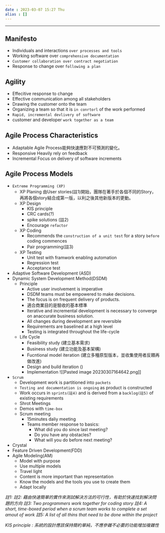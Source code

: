 ```yaml
---
date : 2023-03-07 15:27 Thu
alias : []
---
```


---
## Manifesto
+ Individuals and interactions `over processes and tools`
+ Working software over `comprehensive documentation`
+ `Customer collaboration over contract negotiation`
+ Response to change over `following a plan`

## Agility

+ Effecitive response to change
+ Effective communication among all stakeholders
+ Drawing the customer onto the team
+ Organizing a team so that it is `in conrtorl` of the work performed
+ `Rapid, incremental devlivery of software`
+ customer and developer `work together as a team`


## Agile Process Characteristics
+ Adaptable
	Agile Process能夠快速應對不可預測的變化。
+ Responsive
	Heavily rely on feedback
+ Incremental
	Focus on delivery of software increments

## Agile Process Models
+ `Extreme Programming (XP)`
	+ XP Planing
		由User stories(註1)開始，團隊在著手於各個不同的Story，再將各個story結合成第一版，以利之後其他新版本的更動。
	+ XP Design
		+ KIS principle
		+ CRC cards(?)
		+ spike solutions (註2)
		+ Encourage `refactor`
	+ XP Coding
		+ Recommends the `construction of a unit test` for a story `before` coding commences
		+ Pair programming(註3)
	+ XP Testing
		+ Unit test with framwork enabling automation
		+ Regression test
		+ Acceptance test
+ Adaptive Software Development (ASD)
+ Dynamic System Development Method(DSDM)
	+ Principle
		+ Active user involvement is imperative
		+ DSDM teams must be empowered to make decisions.
		+ The focus is on frequent delivery of products.
		+ 適合商業目的是驗收的基本標準
		+ Iterative and incremental development is necessary to converge on anaccurate business solution.
		+ All changes during development are reversible
		+ Requirements are baselined at a high level
		+ Testing is integrated throughout the life-cycle
	+ Life Cycle
		+ Feasibility study (建立基本需求)
		+ Business study (建立功能及基本架構)
		+ Fucntional model iteration (建立多種原型版本，並收集使用者反饋再做改進)
		+ Design and build iteration ()
		+ Implementation
	![[Pasted image 20230307164642.png]]
+ `Scrum`
	+ Development work is partitioned into `packets`
	+ `Testing and documentation is ongoing` as product is constructed
	+ Work occurs in `sprints(註4)` and is derived from a `backlog(註5)` of existing requirements
	+ Shrot Meetings
	+ Demos with `time-box`
	+ Scrum meeting 
		+ 15minutes daliy meeting
		+ Teams member response to basics:
			+ What did you do since last meeting?
			+ Do you have any obstacles?
			+ What will you do before next meeting?
+ Crystal
+ Feature Driven Development(FDD)
+ Agile Modeling(AM)
	+ Model with purpose
	+ Use multiple models
	+ Travel light
	+ Content is more important than representation
	+ Know the models and the tools you use to create them
	+ Adapt locally


*註1:*
*註2: 藉由快速簡單的實作來測試解決方法的可行性，有助於快速找到解決問題的方向*
*註3: Two programmers work together for coding story*
*註4: A short, time-boxed period when a scrum team works to complete a set amout of work*
*註5: A list of all thins that need to be done within the project*

*KIS principle : 系統的設計應該保持簡約單純，不應參雜不必要的功能增加複雜性*